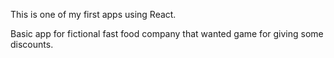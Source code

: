This is one of my first apps using React.

Basic app for fictional fast food company that wanted game for giving some discounts.
